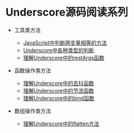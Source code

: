# Underscore源码阅读系列

* 工具类方法

    * [JavaScript中判断两变量相等的方法](./notes/JavaScript中判断两变量相等的方法.md)
    * [Underscore中各种类型的判断](./notes/Underscore中各种类型的判断.md)
    * [理解Underscore中的restArgs函数](./notes/理解Underscore中的restArgs函数.md)
* 函数操作类方法
    * [理解Underscore中的去抖函数](./notes/理解Underscore中的去抖函数.md)
    * [理解Underscore中的节流函数](./notes/理解Underscore中的节流函数.md)
    * [理解Underscore中的bind函数](./notes/理解Underscore中的bind函数.md)

* 数组操作类方法

    * [理解Underscore中的flatten方法](./notes/理解Underscore中的flatten方法.md)
